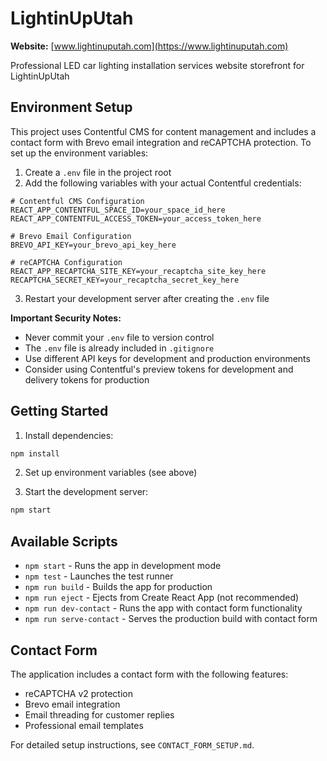 # LightinUpUtah

**Website:** [www.lightinuputah.com](https://www.lightinuputah.com)

Professional LED car lighting installation services website storefront for LightinUpUtah

## Environment Setup

This project uses Contentful CMS for content management and includes a contact form with Brevo email integration and reCAPTCHA protection. To set up the environment variables:

1. Create a `.env` file in the project root
2. Add the following variables with your actual Contentful credentials:

```env
# Contentful CMS Configuration
REACT_APP_CONTENTFUL_SPACE_ID=your_space_id_here
REACT_APP_CONTENTFUL_ACCESS_TOKEN=your_access_token_here

# Brevo Email Configuration
BREVO_API_KEY=your_brevo_api_key_here

# reCAPTCHA Configuration
REACT_APP_RECAPTCHA_SITE_KEY=your_recaptcha_site_key_here
RECAPTCHA_SECRET_KEY=your_recaptcha_secret_key_here
```

3. Restart your development server after creating the `.env` file

**Important Security Notes:**
- Never commit your `.env` file to version control
- The `.env` file is already included in `.gitignore`
- Use different API keys for development and production environments
- Consider using Contentful's preview tokens for development and delivery tokens for production

## Getting Started

1. Install dependencies:
```bash
npm install
```

2. Set up environment variables (see above)

3. Start the development server:
```bash
npm start
```

## Available Scripts

- `npm start` - Runs the app in development mode
- `npm test` - Launches the test runner
- `npm run build` - Builds the app for production
- `npm run eject` - Ejects from Create React App (not recommended)
- `npm run dev-contact` - Runs the app with contact form functionality
- `npm run serve-contact` - Serves the production build with contact form

## Contact Form

The application includes a contact form with the following features:
- reCAPTCHA v2 protection
- Brevo email integration
- Email threading for customer replies
- Professional email templates

For detailed setup instructions, see `CONTACT_FORM_SETUP.md`.